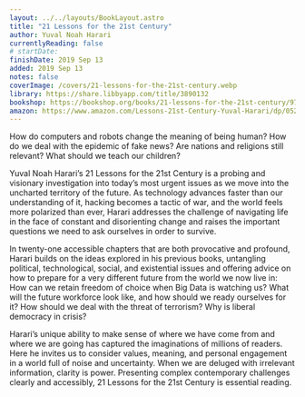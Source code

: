 ```yaml
---
layout: ../../layouts/BookLayout.astro
title: "21 Lessons for the 21st Century"
author: Yuval Noah Harari
currentlyReading: false
# startDate: 
finishDate: 2019 Sep 13
added: 2019 Sep 13
notes: false
coverImage: /covers/21-lessons-for-the-21st-century.webp
library: https://share.libbyapp.com/title/3890132
bookshop: https://bookshop.org/books/21-lessons-for-the-21st-century/9780525512196
amazon: https://www.amazon.com/Lessons-21st-Century-Yuval-Harari/dp/0525512179
---
```

How do computers and robots change the meaning of being human? How do we deal with the epidemic of fake news? Are nations and religions still relevant? What should we teach our children?

Yuval Noah Harari’s 21 Lessons for the 21st Century is a probing and visionary investigation into today’s most urgent issues as we move into the uncharted territory of the future. As technology advances faster than our understanding of it, hacking becomes a tactic of war, and the world feels more polarized than ever, Harari addresses the challenge of navigating life in the face of constant and disorienting change and raises the important questions we need to ask ourselves in order to survive.

In twenty-one accessible chapters that are both provocative and profound, Harari builds on the ideas explored in his previous books, untangling political, technological, social, and existential issues and offering advice on how to prepare for a very different future from the world we now live in: How can we retain freedom of choice when Big Data is watching us? What will the future workforce look like, and how should we ready ourselves for it? How should we deal with the threat of terrorism? Why is liberal democracy in crisis?

Harari’s unique ability to make sense of where we have come from and where we are going has captured the imaginations of millions of readers. Here he invites us to consider values, meaning, and personal engagement in a world full of noise and uncertainty. When we are deluged with irrelevant information, clarity is power. Presenting complex contemporary challenges clearly and accessibly, 21 Lessons for the 21st Century is essential reading.
